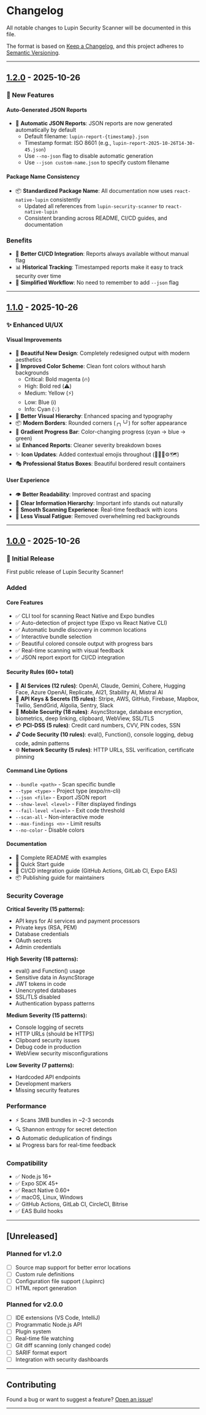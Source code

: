 # Changelog

All notable changes to Lupin Security Scanner will be documented in this file.

The format is based on [Keep a Changelog](https://keepachangelog.com/en/1.0.0/),
and this project adheres to [Semantic Versioning](https://semver.org/spec/v2.0.0.html).

---

## [1.2.0] - 2025-10-26

### 🚀 New Features

#### Auto-Generated JSON Reports
- 📄 **Automatic JSON Reports**: JSON reports are now generated automatically by default
  - Default filename: `lupin-report-{timestamp}.json`
  - Timestamp format: ISO 8601 (e.g., `lupin-report-2025-10-26T14-30-45.json`)
  - Use `--no-json` flag to disable automatic generation
  - Use `--json custom-name.json` to specify custom filename

#### Package Name Consistency
- 📦 **Standardized Package Name**: All documentation now uses `react-native-lupin` consistently
  - Updated all references from `lupin-security-scanner` to `react-native-lupin`
  - Consistent branding across README, CI/CD guides, and documentation

### Benefits
- 🎯 **Better CI/CD Integration**: Reports always available without manual flag
- 📊 **Historical Tracking**: Timestamped reports make it easy to track security over time
- 🔄 **Simplified Workflow**: No need to remember to add `--json` flag

---

## [1.1.0] - 2025-10-26

### ✨ Enhanced UI/UX

#### Visual Improvements
- 🎨 **Beautiful New Design**: Completely redesigned output with modern aesthetics
- 🌈 **Improved Color Scheme**: Clean font colors without harsh backgrounds
  - Critical: Bold magenta (🔥)
  - High: Bold red (⚠️)
  - Medium: Yellow (⚡)
  - Low: Blue (ℹ️)
  - Info: Cyan (💡)
- 🎯 **Better Visual Hierarchy**: Enhanced spacing and typography
- 📦 **Modern Borders**: Rounded corners (╭╮╰╯) for softer appearance
- 🔄 **Gradient Progress Bar**: Color-changing progress (cyan → blue → green)
- 📊 **Enhanced Reports**: Cleaner severity breakdown boxes
- ✨ **Icon Updates**: Added contextual emojis throughout (📄📁💾⚙️🗺️)
- 🎭 **Professional Status Boxes**: Beautiful bordered result containers

#### User Experience
- 👁️ **Better Readability**: Improved contrast and spacing
- 🎯 **Clear Information Hierarchy**: Important info stands out naturally
- 💫 **Smooth Scanning Experience**: Real-time feedback with icons
- 🎨 **Less Visual Fatigue**: Removed overwhelming red backgrounds

---

## [1.0.0] - 2025-10-26

### 🎉 Initial Release

First public release of Lupin Security Scanner!

### Added

#### Core Features
- ✅ CLI tool for scanning React Native and Expo bundles
- ✅ Auto-detection of project type (Expo vs React Native CLI)
- ✅ Automatic bundle discovery in common locations
- ✅ Interactive bundle selection
- ✅ Beautiful colored console output with progress bars
- ✅ Real-time scanning with visual feedback
- ✅ JSON report export for CI/CD integration

#### Security Rules (60+ total)
- 🤖 **AI Services (12 rules)**: OpenAI, Claude, Gemini, Cohere, Hugging Face, Azure OpenAI, Replicate, AI21, Stability AI, Mistral AI
- 🔑 **API Keys & Secrets (15 rules)**: Stripe, AWS, GitHub, Firebase, Mapbox, Twilio, SendGrid, Algolia, Sentry, Slack
- 📱 **Mobile Security (18 rules)**: AsyncStorage, database encryption, biometrics, deep linking, clipboard, WebView, SSL/TLS
- 💳 **PCI-DSS (5 rules)**: Credit card numbers, CVV, PIN codes, SSN
- 🔓 **Code Security (10 rules)**: eval(), Function(), console logging, debug code, admin patterns
- 🌐 **Network Security (5 rules)**: HTTP URLs, SSL verification, certificate pinning

#### Command Line Options
- `--bundle <path>` - Scan specific bundle
- `--type <type>` - Project type (expo/rn-cli)
- `--json <file>` - Export JSON report
- `--show-level <level>` - Filter displayed findings
- `--fail-level <level>` - Exit code threshold
- `--scan-all` - Non-interactive mode
- `--max-findings <n>` - Limit results
- `--no-color` - Disable colors

#### Documentation
- 📖 Complete README with examples
- 🚀 Quick Start guide
- 🔄 CI/CD integration guide (GitHub Actions, GitLab CI, Expo EAS)
- 📦 Publishing guide for maintainers

### Security Coverage

**Critical Severity (15 patterns):**
- API keys for AI services and payment processors
- Private keys (RSA, PEM)
- Database credentials
- OAuth secrets
- Admin credentials

**High Severity (18 patterns):**
- eval() and Function() usage
- Sensitive data in AsyncStorage
- JWT tokens in code
- Unencrypted databases
- SSL/TLS disabled
- Authentication bypass patterns

**Medium Severity (15 patterns):**
- Console logging of secrets
- HTTP URLs (should be HTTPS)
- Clipboard security issues
- Debug code in production
- WebView security misconfigurations

**Low Severity (7 patterns):**
- Hardcoded API endpoints
- Development markers
- Missing security features

### Performance
- ⚡ Scans 3MB bundles in ~2-3 seconds
- 🔍 Shannon entropy for secret detection
- ♻️ Automatic deduplication of findings
- 📊 Progress bars for real-time feedback

### Compatibility
- ✅ Node.js 16+
- ✅ Expo SDK 45+
- ✅ React Native 0.60+
- ✅ macOS, Linux, Windows
- ✅ GitHub Actions, GitLab CI, CircleCI, Bitrise
- ✅ EAS Build hooks

---

## [Unreleased]

### Planned for v1.2.0
- [ ] Source map support for better error locations
- [ ] Custom rule definitions
- [ ] Configuration file support (.lupinrc)
- [ ] HTML report generation

### Planned for v2.0.0
- [ ] IDE extensions (VS Code, IntelliJ)
- [ ] Programmatic Node.js API
- [ ] Plugin system
- [ ] Real-time file watching
- [ ] Git diff scanning (only changed code)
- [ ] SARIF format export
- [ ] Integration with security dashboards

---

## Contributing

Found a bug or want to suggest a feature? [Open an issue](https://github.com/adnxy/react-native-lupin/issues)!

---

[1.2.0]: https://github.com/adnxy/react-native-lupin/releases/tag/v1.2.0
[1.1.0]: https://github.com/adnxy/react-native-lupin/releases/tag/v1.1.0
[1.0.0]: https://github.com/adnxy/react-native-lupin/releases/tag/v1.0.0
